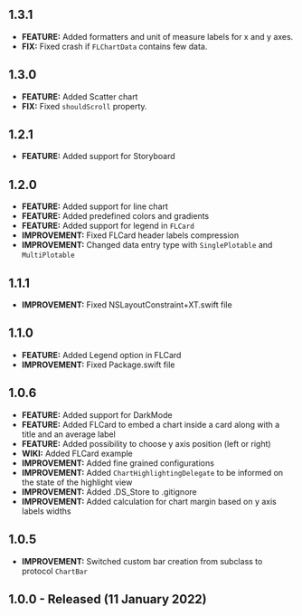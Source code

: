 ## 1.3.1
* **FEATURE:** Added formatters and unit of measure labels for x and y axes.
* **FIX:** Fixed crash if `FLChartData` contains few data.

## 1.3.0
* **FEATURE:** Added Scatter chart
* **FIX:** Fixed `shouldScroll` property.


## 1.2.1
* **FEATURE:** Added support for Storyboard

## 1.2.0
* **FEATURE:** Added support for line chart
* **FEATURE:** Added predefined colors and gradients
* **FEATURE:** Added support for legend in `FLCard`
* **IMPROVEMENT:** Fixed FLCard header labels compression
* **IMPROVEMENT:** Changed data entry type with `SinglePlotable` and `MultiPlotable`

## 1.1.1
* **IMPROVEMENT:** Fixed NSLayoutConstraint+XT.swift file

## 1.1.0
* **FEATURE:** Added Legend option in FLCard
* **IMPROVEMENT:** Fixed Package.swift file

## 1.0.6
* **FEATURE:** Added support for DarkMode
* **FEATURE:** Added FLCard to embed a chart inside a card along with a title and an average label
* **FEATURE:** Added possibility to choose y axis position (left or right)
* **WIKI:** Added FLCard example
* **IMPROVEMENT:** Added fine grained configurations
* **IMPROVEMENT:** Added `ChartHighlightingDelegate` to be informed on the state of the highlight view
* **IMPROVEMENT:** Added .DS_Store to .gitignore
* **IMPROVEMENT:** Added calculation for chart margin based on y axis labels widths

## 1.0.5
* **IMPROVEMENT:** Switched custom bar creation from subclass to protocol `ChartBar`

## 1.0.0 - Released (11 January 2022)
